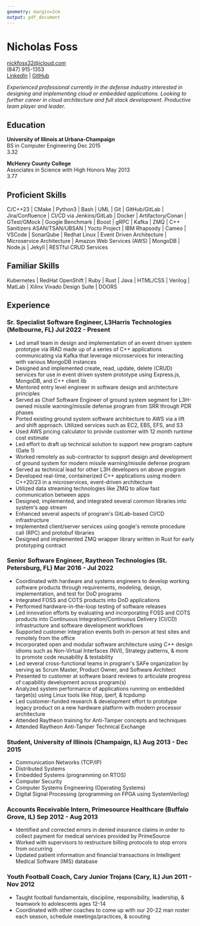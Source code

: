 ```yaml
---
geometry: margin=2cm
output: pdf_document
---
```


# Nicholas Foss

<nickfoss32@icloud.com>  
(847) 915-1353  
[LinkedIn](https://www.linkedin.com/in/nfoss) | [GitHub](https://github.com/nickfoss32)  

_Experienced professional currently in the defense industry interested in designing and implementing cloud or embedded applications. Looking to further career in cloud architecture and full stack development. Productive team player and leader._  

## Education
**University of Illinois at Urbana-Champaign**  
BS in Computer Engineering Dec 2015  
3.32  

**McHenry County College**  
Associates in Science with High Honors May 2013  
3.77  

<!-- ## Certifications  -->
<!-- - AWS Cloud Practitioner -->
<!-- - Security+ -->

## Proficient Skills
C/C++23 | CMake | Python3 | Bash | UML | Git | GitHub/GitLab | Jira/Confluence | CI/CD via Jenkins/GitLab | Docker | Artifactory/Conan | GTest/GMock | Google Benchmark | Boost | gRPC | Kafka | ZMQ | C++ Sanitizers ASAN/TSAN/UBSAN | Yocto Project | IBM Rhapsody | Cameo | VSCode | SonarQube | Redhat Linux | Event Driven Architecture | Microservice Architecture | Amazon Web Services (AWS) | MongoDB | Node.js | Jekyll | RESTful CRUD Services  

## Familiar Skills
Kubernetes | RedHat OpenShift | Ruby | Rust | Java | HTML/CSS | Verilog | MatLab | Xilinx Vivado Design Suite | DOORS  

## Experience

### Sr. Specialist Software Engineer, L3Harris Technologies (Melbourne, FL) Jul 2022 - Present
- Led small team in design and implementation of an event driven system prototype via IRAD made up of a series of C++ applications communicating via Kafka that leverage microservices for interacting with various MongoDB instances
- Designed and implemented create, read, update, delete (CRUD) services for use in event driven system prototype using Express.js, MongoDB, and C++ client lib
- Mentored entry level engineer in software design and architecture principles
- Served as Chief Software Engineer of ground system segment for L3H-owned missile warning/missile defense program from SRR through PDR phases
- Ported existing ground system software architecture to AWS via a lift and shift approach. Utilized services such as EC2, EBS, EFS, and S3
- Used AWS pricing calculator to provide customer with 12 month runtime cost estimate
- Led effort to draft up technical solution to support new program capture (Gate 1)
- Worked remotely as sub-contractor to support design and development of ground system for modern missile warning/missile defense program
- Served as technical lead for other L3H developers on above program
- Developed real-time, containerized C++ applications using modern C++20/23 in a microservices, event-driven architecture
- Utilized data streaming technologies like ZMQ to allow fast communication between apps
- Designed, implemented, and integrated several common libraries into system's app stream
- Enhanced several aspects of program's GitLab-based CI/CD infrastructure
- Implemented client/server services using google's remote procedure call (RPC) and protobuf libraries
- Designed and implemented ZMQ wrapper library written in Rust for early prototyping contract

### Senior Software Engineer, Raytheon Technologies (St. Petersburg, FL) Mar 2016 - Jul 2022
- Coordinated with hardware and systems engineers to develop working software products through requirements, modeling, design, implementation, and test for DoD programs
- Integrated FOSS and COTS products into DoD applications
- Performed hardware-in-the-loop testing of software releases
- Led innovation efforts by evaluating and incorporating FOSS and COTS products into Continuous Integration/Continuous Delivery (CI/CD) infrastructure and software development workflows
- Supported customer integration events both in-person at test sites and remotely from the office
- Incorporated open and modular software architecture using C++ design idioms such as Non-Virtual Interfaces (NVI), Strategy patterns, & more to promote code reusability & testability
- Led several cross-functional teams in program's SAFe organization by serving as Scrum Master, Product Owner, and Software Architect
- Presented to customer at software board reviews to articulate progress of capability development across program(s)
- Analyzed system performance of applications running on embedded target(s) using Linux tools like htop, iperf, & tcpdump
- Led customer-funded research & development effort to prototype legacy product on a new hardware platform with modern processor architecture
- Attended Raytheon training for Anti-Tamper concepts and techniques
- Attended Raytheon Anti-Tamper Technical Exchange

### Student, University of Illinois (Champaign, IL) Aug 2013 - Dec 2015
 - Communication Networks (TCP/IP)
 - Distributed Systems
 - Embedded Systems (programming on RTOS)
 - Computer Security
 - Computer Systems Engineering (Operating Systems)
 - Digital Signal Processing (programming on FPGA using SystemVerilog)

### Accounts Receivable Intern, Primesource Healthcare (Buffalo Grove, IL) Sep 2012 - Aug 2013
 - Identified and corrected errors in denied insurance claims in order to collect payment for medical services provided by PrimeSource
 - Worked with supervisors to restructure billing protocols to stop errors from occurring
 - Updated patient information and financial transactions in Intelligent Medical Software (IMS) database

### Youth Football Coach, Cary Junior Trojans (Cary, IL) Jun 2011 - Nov 2012
- Taught football fundamentals, discipline, responsibility, leadership, & teamwork to adolescents ages 12-14
- Coordinated with other coaches to come up with our 20-22 man roster each season, schedule meetings/practices, & scouting
